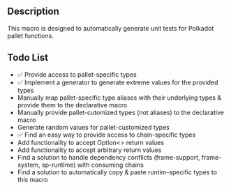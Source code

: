 ## Description
This macro is designed to automatically generate unit tests for Polkadot pallet functions.

## Todo List
- ✅ Provide access to pallet-specific types
- ✅ Implement a generator to generate extreme values for the provided types
- Manually map pallet-specific type aliases with their underlying types & provide them to the declarative macro
- Manually provide pallet-cutomized types (not aliases) to the declarative macro
- Generate random values for pallet-customized types
- ✅ Find an easy way to provide access to chain-specific types
- Add functionality to accept Option<> return values
- Add functionality to accept arbitrary return values
- Find a solution to handle dependency conflicts (frame-support, frame-system, sp-runtime) with consuming chains
- Find a solution to automatically copy & paste runtim-specific types to this macro